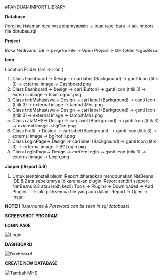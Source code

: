 #PANDUAN IMPORT LIBRARY


**Database**

Pergi ke Halaman localhost/phpmyadmin -> buat tabel baru -> lalu import file dbtubes.sql

**Project**

Buka NetBeans IDE -> pergi ke File -> Open Project -> klik folder tugasBesar

**Icon**

Location Folder (src -> icon )
1. Class Dashboard -> Design -> cari label (Background) -> ganti Icon (titik 3) -> external image -> Dashboard.png
2. Class Dashboard -> Design -> cari jButton1 -> ganti Icon (titik 3) -> external image -> IconLogout.png
3. Class tmbMahasiswa-> Design -> cari label (Background) -> ganti Icon (titik 3) -> external image -> tambahMhs.png
4. Class tmbMahasiswa-> Design -> cari label (Background) -> ganti Icon (titik 3) -> external image -> tambahMhs.png
5. Class dataMHS-> Design -> cari label (Background) -> ganti Icon (titik 3) -> external image ->bgCari.png
6. Class Profil -> Design -> cari label (Background) -> ganti Icon (titik 3) -> external image -> bgProfill.png
7. Class LoginPage-> Design -> cari label (Background) -> ganti Icon (titik 3) -> external image -> BGLogin.png
8. Class LoginPage-> Design -> cari btnLogin -> ganti Icon (titik 3) -> external image -> Login.png

**Jasper (iReport 5.6)**
1. Untuk menginstall plugin iReport diharapkan menggunakan NetBeans IDE 8.2 ata sebelumnya (dikarenakan plugin iReport sendiri  support NetBeans 8.2 atau lebih kecil)
Tools ->  Plugins -> Downloaded -> Add Plugins… -> lalu pilih semua file yang ada dalam iReport -> Open -> Install

**NOTE!!**
_(Username & Password can be seen in sql database)_

**SCREENSHOT PROGRAM**


**LOGIN PAGE**

![Login](https://user-images.githubusercontent.com/82191219/190321128-6d0a3ab6-f37a-492b-9d77-77f6bc18cc4e.png)

**DASHBOARD**

![Dashboard](https://user-images.githubusercontent.com/82191219/190321139-4bbaf457-91d5-451d-96bf-c9b6165aa7b4.png)

**CREATE NEW DATABASE**

![Tambah MHS](https://user-images.githubusercontent.com/82191219/190321100-a22ab804-8030-42b7-bb11-2d1a3d456596.png)
